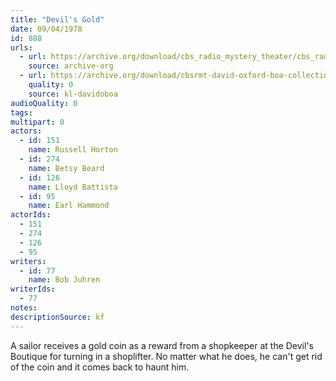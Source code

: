 ```yaml
---
title: "Devil's Gold"
date: 09/04/1978
id: 888
urls: 
  - url: https://archive.org/download/cbs_radio_mystery_theater/cbs_radio_mystery_theater-0851-0900.zip/cbs_radio_mystery_theater-0851-0900%2Fcbsrmt_0888_devils_gold.mp3
    source: archive-org
  - url: https://archive.org/download/cbsrmt-david-oxford-boa-collection/CBSRMT-780904-0888-Devil's-Gold-(128-48)_WBBM-JE-{BoA}.mp3
    quality: 0
    source: kl-davidoboa
audioQuality: 0
tags: 
multipart: 0
actors:  
  - id: 151
    name: Russell Horton  
  - id: 274
    name: Betsy Beard  
  - id: 126
    name: Lloyd Battista  
  - id: 95
    name: Earl Hammond
actorIds:  
  - 151  
  - 274  
  - 126  
  - 95
writers:  
  - id: 77
    name: Bob Juhren
writerIds:  
  - 77
notes: 
descriptionSource: kf
---
```

A sailor receives a gold coin as a reward from a shopkeeper at the Devil's Boutique for turning in a shoplifter. No matter what he does, he can't get rid of the coin and it comes back to haunt him.